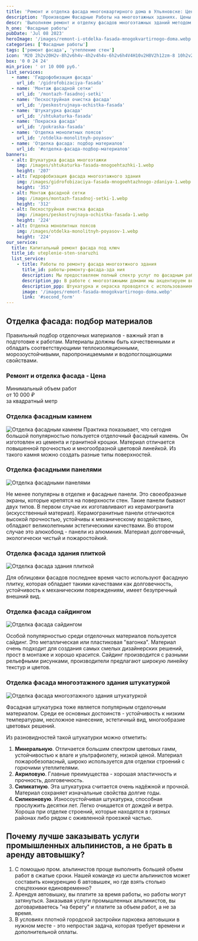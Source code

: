 ```yaml
---
title: 'Ремонт и отделка фасада многоквартирного дома в Ульяновске: Цены за м2'
description: 'Производим Фасадные Работы на многоэтажных зданиях. Цены на сайте. Звоните!'
descr: 'Выполняем ремонт и отделку фасадов многоэтажных зданий методом промышленного альпинизма под ключ.'
h_one: 'Фасадные работы'
pubDate: 'Jul 08 2023'
heroImage: '/images/remont-i-otdelka-fasada-mnogokvartirnogo-doma.webp'
categories: ['Фасадные работы']
tags: ['ремонт фасада', 'утепление стен']
icon: 'M20 2h2v20H2v-8h2v6h4v-4h2v4h4v-6h2v6h4V4H10v2H8V2h12zm-8 10h2v2h-2v-2zm-2-2h2v2h-2v-2zm-2 0V8h2v2H8zm-2 2v-2h2v2H6zm0 0H4v2h2v-2zm10-6h2v2h-2V6zm-2 0h-2v2h2V6zm2 4h2v2h-2v-2z'
box: '0 0 24 24'
min_price: ' от 10 000 руб.'
list_services:
  - name: 'Гидрофобизация фасада'
    url_id: '/gidrofobizaciya-fasada'
  - name: 'Монтаж фасадной сетки'
    url_id: '/montazh-fasadnoj-setki'
  - name: 'Пескоструйная очистка фасада'
    url_id: '/peskostrujnaya-ochistka-fasada'
  - name: 'Штукатурка фасада'
    url_id: '/shtukaturka-fasada'
  - name: 'Покраска фасада'
    url_id: '/pokraska-fasada'
  - name: 'Отделка монолитных поясов'
    url_id: '/otdelka-monolitnyh-poyasov'
  - name: 'Отделка фасада: подбор материалов'
    url_id: '#отделка-фасада-подбор-материалов'
banners:
  - alt: Штукатурка фасада многоэтажки
    img: /images/shtukaturka-fasada-mnogoehtazhki-1.webp
    height: '207'
  - alt: Гидрофобизация фасада многоэтажного здания
    img: /images/gidrofobizaciya-fasada-mnogoehtazhnogo-zdaniya-1.webp
    height: '353'
  - alt: Монтаж фасадной сетки
    img: /images/montazh-fasadnoj-setki-1.webp
    height: '312'
  - alt: Пескоструйная очистка фасада
    img: /images/peskostrujnaya-ochistka-fasada-1.webp
    height: '224'
  - alt: Отделка монолитных поясов
    img: /images/otdelka-monolitnyh-poyasov-1.webp
    height: '224'
our_service:
  title: Капитальный ремонт фасада под ключ
  title_id: uteplenie-sten-snaruzhi
  list_service:
    - title: Работы по ремонту фасада многоэтжного здания
      title_id: работы-ремонту-фасада-зда ния
      description: Мы предоставляем полный спектр услуг по фасадным работам в Ульяновске, включая утепление, штукатурку, окраску, и монтаж. Придерживаемся строгих стандартов выбора материалов, архитектурных требований и безопасности.
      description_pp: В работе с многоэтажными домами мы акцентируем внимание на безопасности, пожарной защите и энергоэффективности фасада.
      description_ppp: Штукатурка и окраска проводятся с использованием качественных материалов для обеспечения прочности и долговечности покрытия. Монтаж различных фасадных систем, таких как вентилируемые конструкции, завершает ремонт, создавая эстетичный вид. Наши требования включают сертификацию материалов, высокий уровень пожарной безопасности, долговечность и соблюдение стандартов безопасности на высоте. Мы также уделяем внимание экологической безопасности и эстетическому оформлению, чтобы соответствовать стилю и окружающей застройке.
      image: '/images/remont-fasada-mnogokvartirnogo-doma.webp'
      link: '#second_form'
---
```


## Отделка фасада: подбор материалов

Правильный подбор отделочных материалов - важный этап в подготовке к работам. Материалы должны быть качественными и обладать соответствующими теплоизоляционными, морозоустойчивыми, паропроницаемыми и водопоглощающими свойствами.

<div id="ремонт-и-отделка-фасада" class="gradientBg mx-auto my-4 max-w-full rounded-xl p-14 text-center shadow-lg"><h3 class="flex justify-center px-4 pt-6 font-bold lg:text-xl"><div class="text-white">Ремонт и отделка фасада - Цена</div></h3><div class="flex flex-wrap justify-center gap-4 pt-4 pb-10"><div class="flex max-w-[350px] flex-col gap-2 rounded-xl bg-gray-200 bg-opacity-30 p-6 text-white shadow-md backdrop-blur-lg backdrop-filter"><div class="text-sm font-semibold">Минимальный объем работ</div><div class="text-3xl font-semibold tracking-tight">от 10 000 ₽</div><div class="font-normal">за квадратный метр</div></div></div></div>

### Отделка фасадным камнем

![Отделка фасадным камнем](/images/fasadnyj-kamen.webp)
Практика показывает, что сегодня большой популярностью пользуется отделочный фасадный камень. Он изготовлен из цемента и гранитной крошки. Материал отличается повышенной прочностью и многообразной цветовой линейкой. Из такого камня можно создать разные типы поверхностей.

### Отделка фасадными панелями

![Отделка фасадными панелями](/images/fasadnye-paneli.webp)

Не менее популярны в отделке и фасадные панели. Это своеобразные экраны, которые крепятся на поверхности стен. Такие панели бывают двух типов. В первом случае их изготавливают из керамогранита (искусственный материал). Керамогранитные панели отличаются высокой прочностью, устойчивы к механическому воздействию, обладают великолепными эстетическими качествами. Во втором случае это алюкобонд - панели из алюминия. Материал долговечный, экологически чистый и пожаростойкий.

### Отделка фасада здания плиткой

![Отделка фасада здания плиткой](/images/fasadnuyu-plitku.webp)

Для облицовки фасадов последнее время часто используют фасадную плитку, которая обладает такими качествами как долговечность, устойчивость к механическим повреждениям, имеет безупречный внешний вид.

### Отделка фасада сайдингом

![Отделка фасада сайдингом](/images/sajding-na-mnogoehtazhkah.webp)

Особой популярностью среди отделочных материалов пользуется сайдинг. Это металлическая или пластиковая "вагонка". Материал очень подходит для создания самых смелых дизайнерских решений, прост в монтаже и хорошо красится. Сайдинг производится с разными рельефными рисунками, производители предлагают широкую линейку текстур и цветов.

### Отделка фасада многоэтажного здания штукатуркой

![Отделка фасада многоэтажного здания штукатуркой](/images/otdelka-fasada-mnogoehtazhnogo-zdaniya-shtukaturkoj.webp)

Фасадная штукатурка тоже является популярным отделочным материалом. Среди ее основных достоинств - устойчивость к низким температурам, несложное нанесение, эстетичный вид, многообразие цветовых решений.

Из разновидностей такой штукатурки можно отметить:

1. **Минеральную**. Отличается большим спектром цветовых гамм, устойчивостью к влаге и ультрафиолету, низкой ценой. Материал пожаробезопасный, широко используется для отделки строений с горючими утеплителями.
2. **Акриловую**. Главные преимущества - хорошая эластичность и прочность, долговечность.
3. **Силикатную**. Эта штукатурка считается очень надёжной и прочной. Материал сохраняет изначальные свойства долгие годы.
4. **Силиконовую**. Износоустойчивая штукатурка, способная прослужить десятки лет. Легко очищается от дождей и ветра. Хороша при отделке строений, которые находятся в грязных районах либо рядом с оживленной проезжей частью.

## Почему лучше заказывать услуги промышленных альпинистов, а не брать в аренду автовышку?

1. С помощью пром. альпинистов проще выполнить большей объем работ в сжатые сроки. Нашей команде из шести альпинистов может составить конкуренцию 6 автовышек, но где взять столько спецтехники единовременно?
2. Арендуя автовышку, вы платите за время работы, но работы могут затянуться. Заказывая услуги промышленных альпинистов, вы договариваетесь "на берегу" и платите за объем работ, а не за время.
3. В условиях плотной городской застройки парковка автовышки в нужном месте - это непростая задача, которая требует времени и дополнительной оплаты.

